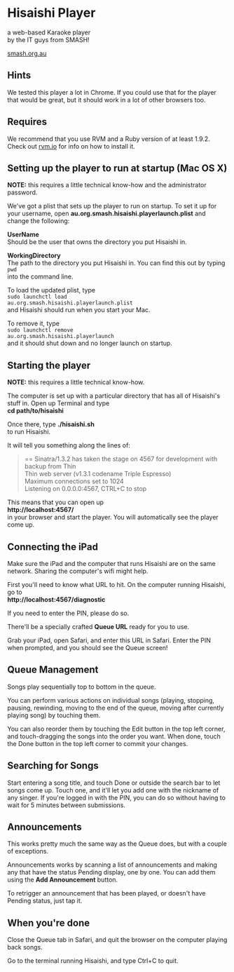 # Hisaishi Player

a web-based Karaoke player  
by the IT guys from SMASH!

[smash.org.au](http://www.smash.org.au/)

## Hints

We tested this player a lot in Chrome. If you could use that for the player 
that would be great, but it should work in a lot of other browsers too.

## Requires

We recommend that you use RVM and a Ruby version of at least 1.9.2.  
Check out [rvm.io](https://rvm.io/) for info on how to install it.

## Setting up the player to run at startup (Mac OS X)

**NOTE:** this requires a little technical know-how and the administrator password.

We've got a plist that sets up the player to run on startup.  To set it up for your 
username, open **au.org.smash.hisaishi.playerlaunch.plist** and change the following: 

**UserName**  
Should be the user that owns the directory you put Hisaishi in.

**WorkingDirectory**  
The path to the directory you put Hisaishi in.  You can find this out by typing  
<code>pwd</code>  
into the command line.

To load the updated plist, type  
<code>sudo launchctl load au.org.smash.hisaishi.playerlaunch.plist</code>  
and Hisaishi should run when you start your Mac.

To remove it, type  
<code>sudo launchctl remove au.org.smash.hisaishi.playerlaunch</code>  
and it should shut down and no longer launch on startup.

## Starting the player

**NOTE:** this requires a little technical know-how.

The computer is set up with a particular directory that has all of Hisaishi's 
stuff in.  Open up Terminal and type  
**cd path/to/hisaishi**

Once there, type
**./hisaishi.sh**  
to run Hisaishi.

It will tell you something along the lines of:

> == Sinatra/1.3.2 has taken the stage on 4567 for development with backup from Thin  
> Thin web server (v1.3.1 codename Triple Espresso)  
> Maximum connections set to 1024  
> Listening on 0.0.0.0:4567, CTRL+C to stop

This means that you can open up  
**http://localhost:4567/**  
in your browser and start the player.  You will automatically see the player 
come up.

## Connecting the iPad

Make sure the iPad and the computer that runs Hisaishi are on the same network.
Sharing the computer's wifi might help.

First you'll need to know what URL to hit.  On the computer running Hisaishi,
go to  
**http://localhost:4567/diagnostic**

If you need to enter the PIN, please do so.

There'll be a specially crafted **Queue URL** ready for you to use.

Grab your iPad, open Safari, and enter this URL in Safari. Enter the PIN 
when prompted, and you should see the Queue screen!

## Queue Management

Songs play sequentially top to bottom in the queue.

You can perform various actions on individual songs (playing, stopping, 
pausing, rewinding, moving to the end of the queue, moving after currently 
playing song) by touching them.

You can also reorder them by touching the Edit button in the top left corner, 
and touch-dragging the songs into the order you want.  When done, touch the 
Done button in the top left corner to commit your changes.

## Searching for Songs

Start entering a song title, and touch Done or outside the search bar to let 
songs come up.  Touch one, and it'll let you add one with the nickname of any 
singer.  If you're logged in with the PIN, you can do so without having to 
wait for 5 minutes between submissions.

## Announcements

This works pretty much the same way as the Queue does, but with a couple of 
exceptions.

Announcements works by scanning a list of announcements and making any that have 
the status Pending display, one by one.  You can add them using the 
**Add Announcement** button.

To retrigger an announcement that has been played, or doesn't have Pending 
status, just tap it.

## When you're done

Close the Queue tab in Safari, and quit the browser on the computer playing 
back songs.

Go to the terminal running Hisaishi, and type Ctrl+C to quit.


